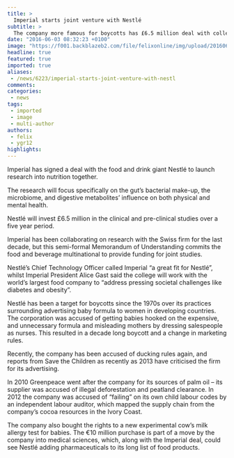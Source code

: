 ```yaml
---
title: >
  Imperial starts joint venture with Nestlé
subtitle: >
  The company more famous for boycotts has £6.5 million deal with college
date: "2016-06-03 08:32:23 +0100"
image: "https://f001.backblazeb2.com/file/felixonline/img/upload/201606031030-felix-wpid-article-1268907555465-08c3d1bb000005dc-370448_466x310.jpg"
headline: true
featured: true
imported: true
aliases:
 - /news/6223/imperial-starts-joint-venture-with-nestl
comments:
categories:
 - news
tags:
 - imported
 - image
 - multi-author
authors:
 - felix
 - ygr12
highlights:
---
```


Imperial has signed a deal with the food and drink giant Nestlé to launch research into nutrition together.

The research will focus specifically on the gut’s bacterial make-up, the microbiome, and digestive metabolites’ influence on both physical and mental health.

Nestlé will invest £6.5 million in the clinical and pre-clinical studies over a five year period.

Imperial has been collaborating on research with the Swiss firm for the last decade, but this semi-formal Memorandum of Understanding commits the food and beverage multinational to provide funding for joint studies.

Nestlé’s Chief Technology Officer called Imperial “a great fit for Nestlé”, whilst Imperial President Alice Gast said the college will work with the world’s largest food company to “address pressing societal challenges like diabetes and obesity”.

Nestlé has been a target for boycotts since the 1970s over its practices surrounding advertising baby formula to women in developing countries. The corporation was accused of getting babies hooked on the expensive, and unnecessary formula and misleading mothers by dressing salespeople as nurses. This resulted in a decade long boycott and a change in marketing rules.

Recently, the company has been accused of ducking rules again, and reports from Save the Children as recently as 2013 have criticised the firm for its advertising.

In 2010 Greenpeace went after the company for its sources of palm oil – its supplier was accused of illegal deforestation and peatland clearance. In 2012 the company was accused of “failing” on its own child labour codes by an independent labour auditor, which mapped the supply chain from the company’s cocoa resources in the Ivory Coast.

The company also bought the rights to a new experimental cow’s milk allergy test for babies. The €10 million purchase is part of a move by the company into medical sciences, which, along with the Imperial deal, could see Nestlé adding pharmaceuticals to its long list of food products.
